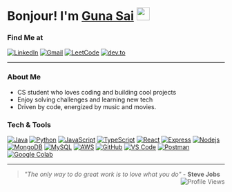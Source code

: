 <h1>Bonjour! I'm <a href="https://github.com/Guna1301">Guna Sai</a> <img src="https://emojis.slackmojis.com/emojis/images/1531849430/4246/blob-sunglasses.gif" width="30"/></h1>

### Find Me at
[![LinkedIn](https://img.shields.io/badge/-LinkedIn-blue?style=flat-square&logo=linkedin&logoColor=white&link=https://www.linkedin.com/in/guna-sai-3673592ba/)](https://www.linkedin.com/in/guna-sai-3673592ba/)
[![Gmail](https://img.shields.io/badge/-Gmail-d14836?style=flat-square&logo=gmail&logoColor=white&link=mailto:gskotipalli2005@gmail.com)](mailto:gskotipalli2005@gmail.com)
[![LeetCode](https://img.shields.io/badge/-LeetCode-FFA116?style=flat-square&logo=LeetCode&logoColor=white&link=https://leetcode.com/u/Guna01/)](https://leetcode.com/u/Guna01/)
[![dev.to](https://img.shields.io/badge/-dev.to-0A0A0A?style=flat-square&logo=dev.to&logoColor=white&link=https://dev.to/guna01)](https://dev.to/guna01)


---

### About Me  
- CS student who loves coding and building cool projects  
- Enjoy solving challenges and learning new tech  
- Driven by code, energized by music and movies.


### Tech & Tools

[![Java](https://img.shields.io/badge/Java-007396?style=for-the-badge&logo=java&logoColor=white)]() [![Python](https://img.shields.io/badge/Python-3776AB?style=for-the-badge&logo=python&logoColor=white)]() [![JavaScript](https://img.shields.io/badge/JavaScript-F7DF1E?style=for-the-badge&logo=javascript&logoColor=black)]() [![TypeScript](https://img.shields.io/badge/TypeScript-3178C6?style=for-the-badge&logo=typescript&logoColor=white)]() [![React](https://img.shields.io/badge/React-007ACC?style=for-the-badge)]() [![Express](https://img.shields.io/badge/Express-d14836?style=for-the-badge)]() [![Nodejs](https://img.shields.io/badge/NodeJs-007ACC?style=for-the-badge)]()
[![MongoDB](https://img.shields.io/badge/MongoDB-47A248?style=for-the-badge&logo=mongodb&logoColor=white)]() [![MySQL](https://img.shields.io/badge/MySQL-4479A1?style=for-the-badge&logo=mysql&logoColor=white)]() [![AWS](https://img.shields.io/badge/AWS-FF9900?style=for-the-badge&logo=amazonaws&logoColor=white)]() [![GitHub](https://img.shields.io/badge/GitHub-181717?style=for-the-badge&logo=github&logoColor=white)]() [![VS Code](https://img.shields.io/badge/VS_Code-007ACC?style=for-the-badge&logo=visual-studio-code&logoColor=white)]() [![Postman](https://img.shields.io/badge/Postman-FF6C37?style=for-the-badge&logo=postman&logoColor=white)]() [![Google Colab](https://img.shields.io/badge/Google_Colab-F9AB00?style=for-the-badge&logo=googlecolab&logoColor=white)]()


---
<!--
### Stats
<p align="center">
  <img src="https://github-readme-stats.vercel.app/api?username=Guna1301&show_icons=true&theme=github_dark&hide_border=true" width="47%" alt="Guna1301 GitHub Stats"/>
  <img src="https://github-readme-stats.vercel.app/api/top-langs/?username=Guna1301&layout=compact&theme=github_dark&hide_border=true" width="40%" alt="Guna1301 GitHub Stats"/>
</p>
-->
> *"The only way to do great work is to love what you do"* - **Steve Jobs** 
> <img align="right" src="https://komarev.com/ghpvc/?username=Guna1301" alt="Profile Views" style="margin-left:10px;" />


<!-- <details>
<summary> 💥 Working on </summary>
<br>
<p align="center">
<a href="https://github.com/Defcon27/Machine-Learning">
<img src="https://github-readme-stats-defcon27.vercel.app/api/pin/?username=Defcon27&repo=Machine-Learning&show_owner=true&theme=react" />
</a>&ensp;
<a href="https://github.com/Defcon27/Deep-Learning">
<img src="https://github-readme-stats-defcon27.vercel.app/api/pin/?username=Defcon27&repo=Deep-Learning&show_owner=true&theme=react" />
</a>
</p>
</details> -->



<!--
**Defcon27/Defcon27** is a ✨ _special_ ✨ repository because its `README.md` (this file) appears on your GitHub profile.

pic on right
<img height="270" src="sss.svg" align=right>

 
views
![Profile Views](https://komarev.com/ghpvc/?username=Defcon27)
[![HitCount](http://hits.dwyl.com/Defcon27/.svg)](http://hits.dwyl.com/Defcon27)


social modded badge
<a href="https://www.linkedin.com/in/michael-hoffmann-3b8933b1"><img src="https://img.shields.io/badge/linkedin-%230077B5.svg?&style=for-the-badge&logo=linkedin&logoColor=white" height=25></a>


language badges:
![Python](https://img.shields.io/badge/Python-FECE00?style=flat&logo=Python&logoColor=3776AB)
![C](https://img.shields.io/badge/C-00599C?style=flat&logo=c)
![C++](https://img.shields.io/badge/C++-00599C?style=flat&logo=c%2b%2b)

![HTML5](https://img.shields.io/badge/HTML5-E34F26?style=flat&logo=html5&logoColor=white)
![CSS3](https://img.shields.io/badge/CSS3-1572B6?style=flat&logo=css3)
![Bootstrap](https://img.shields.io/badge/Bootstrap-563D7C?style=flat&logo=bootstrap)
![JavaScript](https://img.shields.io/badge/JavaScript-555555?style=flat&logo=javascript)
![Nodejs](https://img.shields.io/badge/Nodejs-555555?style=flat&logo=Node.js)
![MongoDB](https://img.shields.io/badge/MongoDB-555555?style=flat&logo=mongodb)

![Git](https://img.shields.io/badge/Git-555555?style=flat-square&logo=git)
![GitHub](https://img.shields.io/badge/GitHub-181717?style=flat-square&logo=github)


-->
